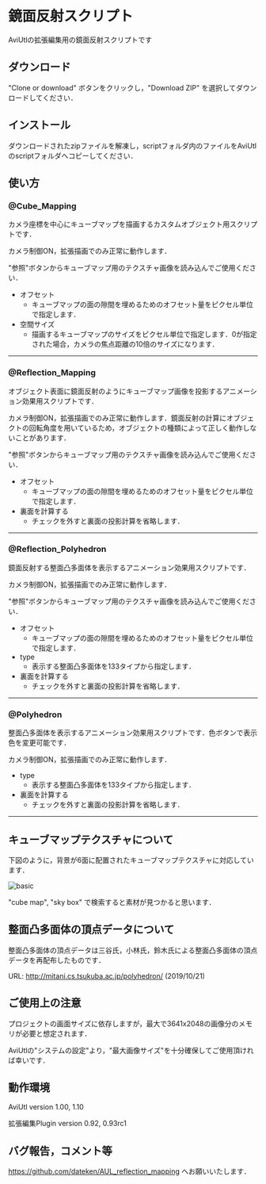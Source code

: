 # 鏡面反射スクリプト
AviUtlの拡張編集用の鏡面反射スクリプトです

## ダウンロード
"Clone or download" ボタンをクリックし，"Download ZIP" を選択してダウンロードしてください．

## インストール
ダウンロードされたzipファイルを解凍し，scriptフォルダ内のファイルをAviUtlのscriptフォルダへコピーしてください．

## 使い方
### @Cube_Mapping
カメラ座標を中心にキューブマップを描画するカスタムオブジェクト用スクリプトです．

カメラ制御ON，拡張描画でのみ正常に動作します．

"参照"ボタンからキューブマップ用のテクスチャ画像を読み込んでご使用ください．

- オフセット
  - キューブマップの面の隙間を埋めるためのオフセット量をピクセル単位で指定します．
- 空間サイズ
  - 描画するキューブマップのサイズをピクセル単位で指定します．0が指定された場合，カメラの焦点距離の10倍のサイズになります．
___
### @Reflection_Mapping
オブジェクト表面に鏡面反射のようにキューブマップ画像を投影するアニメーション効果用スクリプトです．

カメラ制御ON，拡張描画でのみ正常に動作します．鏡面反射の計算にオブジェクトの回転角度を用いているため，オブジェクトの種類によって正しく動作しないことがあります．

"参照"ボタンからキューブマップ用のテクスチャ画像を読み込んでご使用ください．

- オフセット
  - キューブマップの面の隙間を埋めるためのオフセット量をピクセル単位で指定します．
- 裏面を計算する
  - チェックを外すと裏面の投影計算を省略します．
___
### @Reflection_Polyhedron
鏡面反射する整面凸多面体を表示するアニメーション効果用スクリプトです．

カメラ制御ON，拡張描画でのみ正常に動作します．

"参照"ボタンからキューブマップ用のテクスチャ画像を読み込んでご使用ください．

- オフセット
  - キューブマップの面の隙間を埋めるためのオフセット量をピクセル単位で指定します．
- type
  - 表示する整面凸多面体を133タイプから指定します．
- 裏面を計算する
  - チェックを外すと裏面の投影計算を省略します．
___
### @Polyhedron
整面凸多面体を表示するアニメーション効果用スクリプトです．色ボタンで表示色を変更可能です．

カメラ制御ON，拡張描画でのみ正常に動作します．

- type
  - 表示する整面凸多面体を133タイプから指定します．
- 裏面を計算する
  - チェックを外すと裏面の投影計算を省略します．
___

## キューブマップテクスチャについて
下図のように，背景が6面に配置されたキューブマップテクスチャに対応しています．

![basic](https://user-images.githubusercontent.com/20677444/67217092-30d75680-f45f-11e9-9c53-823a8a2ad702.png)

"cube map", "sky box" で検索すると素材が見つかると思います．

## 整面凸多面体の頂点データについて
整面凸多面体の頂点データは三谷氏，小林氏，鈴木氏による整面凸多面体の頂点データを再配布したものです．

URL: http://mitani.cs.tsukuba.ac.jp/polyhedron/ (2019/10/21)

## ご使用上の注意
プロジェクトの画面サイズに依存しますが，最大で3641x2048の画像分のメモリが必要と想定されます．

AviUtlの"システムの設定"より，"最大画像サイズ"を十分確保してご使用頂ければ幸いです．

## 動作環境
AviUtl version 1.00, 1.10

拡張編集Plugin version 0.92, 0.93rc1

## バグ報告，コメント等
https://github.com/dateken/AUL_reflection_mapping へお願いいたします．
